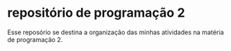 # repositório de programação 2

Esse reposório se destina a organização das minhas atividades na matéria de programação 2.
